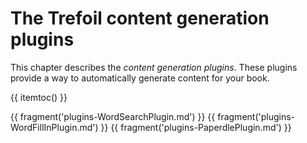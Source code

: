 # The Trefoil content generation plugins

This chapter describes the *content generation plugins*. These plugins
provide a way to automatically generate content for your book. 
 
{{ itemtoc() }}

{{ fragment('plugins-WordSearchPlugin.md') }}
{{ fragment('plugins-WordFillInPlugin.md') }}
{{ fragment('plugins-PaperdlePlugin.md') }}
 